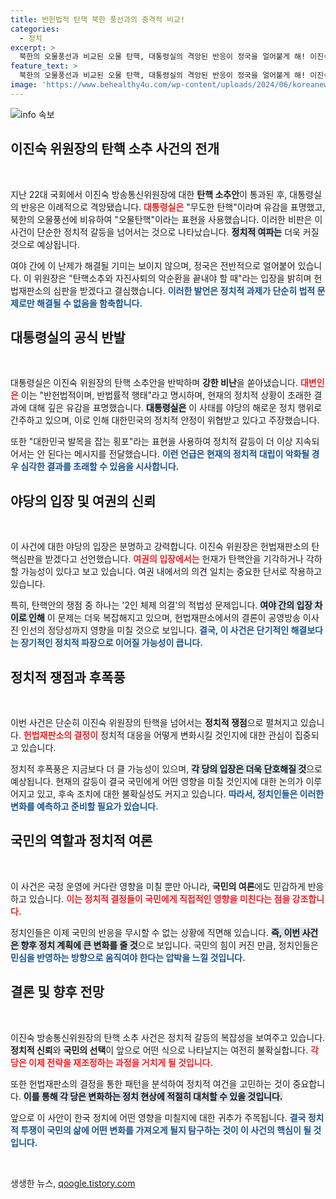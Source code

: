 ```yaml
---
title: 반헌법적 탄핵 북한 풍선과의 충격적 비교!
categories:
  - 정치
excerpt: >
  북한의 오물풍선과 비교된 오물 탄핵, 대통령실의 격앙된 반응이 정국을 얼어붙게 해! 이진숙 위원장과 여야의 치열한 공방 속, 헌법재판소의 운명이 어떻게 흘러갈지 주목된다.
feature_text: >
  북한의 오물풍선과 비교된 오물 탄핵, 대통령실의 격앙된 반응이 정국을 얼어붙게 해! 이진숙 위원장과 여야의 치열한 공방 속, 헌법재판소의 운명이 어떻게 흘러갈지 주목된다.
image: 'https://www.behealthy4u.com/wp-content/uploads/2024/06/koreanews.jpg'
---
```


<p><img src="https://www.behealthy4u.com/wp-content/uploads/2024/06/koreanews.jpg" alt="info 속보" /></p>

<h2 data-ke-size="size26">이진숙 위원장의 탄핵 소추 사건의 전개</h2>

<p data-ke-size="size16">&nbsp;</p>

<p>지난 22대 국회에서 이진숙 방송통신위원장에 대한 <b>탄핵 소추안</b>이 통과된 후, 대통령실의 반응은 이례적으로 격앙됐습니다. <b><span style="color: #ee2323;">대통령실은</span></b> "무도한 탄핵"이라며 유감을 표명했고, 북한의 오물풍선에 비유하여 "오물탄핵"이라는 표현을 사용했습니다. 이러한 비판은 이 사건이 단순한 정치적 갈등을 넘어서는 것으로 나타났습니다. <b><span style="background-color: #21538527;">정치적 여파는</span></b> 더욱 커질 것으로 예상됩니다.</p>

<p>여야 간에 이 난제가 해결될 기미는 보이지 않으며, 정국은 전반적으로 얼어붙어 있습니다. 이 위원장은 "탄핵소추와 자진사퇴의 악순환을 끝내야 할 때"라는 입장을 밝히며 헌법재판소의 심판을 받겠다고 결심했습니다. <b><span style="color: #1a5490;">이러한 발언은 정치적 과제가 단순히 법적 문제로만 해결될 수 없음을 함축합니다.</span></b> </p>

<h2 data-ke-size="size26">대통령실의 공식 반발</h2>

<p data-ke-size="size16">&nbsp;</p>

<p>대통령실은 이진숙 위원장의 탄핵 소추안을 반박하며 <b>강한 비난</b>을 쏟아냈습니다. <b><span style="color: #ee2323;">대변인은</span></b> 이는 "반헌법적이며, 반법률적 행태"라고 명시하며, 현재의 정치적 상황이 초래한 결과에 대해 깊은 유감을 표명했습니다. <b><span style="background-color: #21538527;">대통령실은</span></b> 이 사태를 야당의 해로운 정치 행위로 간주하고 있으며, 이로 인해 대한민국의 정치적 안정이 위협받고 있다고 주장했습니다. </p>

<p>또한 "대한민국 발목을 잡는 횡포"라는 표현을 사용하여 정치적 갈등이 더 이상 지속되어서는 안 된다는 메시지를 전달했습니다. <b><span style="color: #1a5490;">이런 언급은 현재의 정치적 대립이 악화될 경우 심각한 결과를 초래할 수 있음을 시사합니다.</span></b></p>

<h2 data-ke-size="size26">야당의 입장 및 여권의 신뢰</h2>

<p data-ke-size="size16">&nbsp;</p>

<p>이 사건에 대한 야당의 입장은 분명하고 강력합니다. 이진숙 위원장은 헌법재판소의 탄핵심판을 받겠다고 선언했습니다. <b><span style="color: #ee2323;">여권의 입장에서는</span></b> 헌재가 탄핵안을 기각하거나 각하할 가능성이 있다고 보고 있습니다. 여권 내에서의 의견 일치는 중요한 단서로 작용하고 있습니다. </p>

<p>특히, 탄핵안의 쟁점 중 하나는 '2인 체제 의결'의 적법성 문제입니다. <b><span style="background-color: #21538527;">여야 간의 입장 차이로 인해</span></b> 이 문제는 더욱 복잡해지고 있으며, 헌법재판소에서의 결론이 공영방송 이사진 인선의 정당성까지 영향을 미칠 것으로 보입니다. <b><span style="color: #1a5490;">결국, 이 사건은 단기적인 해결보다는 장기적인 정치적 파장으로 이어질 가능성이 큽니다.</span></b></p>

<h2 data-ke-size="size26">정치적 쟁점과 후폭풍</h2>

<p data-ke-size="size16">&nbsp;</p>

<p>이번 사건은 단순히 이진숙 위원장의 탄핵을 넘어서는 <b>정치적 쟁점</b>으로 펼쳐지고 있습니다. <b><span style="color: #ee2323;">헌법재판소의 결정이</span></b> 정치적 대응을 어떻게 변화시킬 것인지에 대한 관심이 집중되고 있습니다. </p>

<p>정치적 후폭풍은 지금보다 더 클 가능성이 있으며, <b><span style="background-color: #21538527;">각 당의 입장은 더욱 단호해질 것</span></b>으로 예상됩니다. 현재의 갈등이 결국 국민에게 어떤 영향을 미칠 것인지에 대한 논의가 이루어지고 있고, 후속 조치에 대한 불확실성도 커지고 있습니다. <b><span style="color: #1a5490;">따라서, 정치인들은 이러한 변화를 예측하고 준비할 필요가 있습니다.</span></b></p>

<h2 data-ke-size="size26">국민의 역할과 정치적 여론</h2>

<p data-ke-size="size16">&nbsp;</p>

<p>이 사건은 국정 운영에 커다란 영향을 미칠 뿐만 아니라, <b>국민의 여론</b>에도 민감하게 반응하고 있습니다. <b><span style="color: #ee2323;">이는 정치적 결정들이 국민에게 직접적인 영향을 미친다는 점을 강조합니다.</span></b> </p>

<p>정치인들은 이제 국민의 반응을 무시할 수 없는 상황에 직면해 있습니다. <b><span style="background-color: #21538527;">즉, 이번 사건은 향후 정치 계획에 큰 변화를 줄 것</span></b>으로 보입니다. 국민의 힘이 커진 만큼, 정치인들은 <b><span style="color: #1a5490;">민심을 반영하는 방향으로 움직여야 한다는 압박을 느낄 것입니다.</span></b></p>

<h2 data-ke-size="size26">결론 및 향후 전망</h2>

<p data-ke-size="size16">&nbsp;</p>

<p>이진숙 방송통신위원장의 탄핵 소추 사건은 정치적 갈등의 복잡성을 보여주고 있습니다. <b>정치적 신뢰</b>와 <b>국민의 선택</b>이 앞으로 어떤 식으로 나타날지는 여전히 불확실합니다. <b><span style="color: #ee2323;">각 당은 이제 전략을 재조정하는 과정을 거치게 될 것입니다.</span></b> </p>

<p>또한 헌법재판소의 결정을 통한 패턴을 분석하여 정치적 여건을 고민하는 것이 중요합니다. <b><span style="background-color: #21538527;">이를 통해 각 당은 변화하는 정치 현상에 적절히 대처할 수 있을 것입니다.</span></b> </p>

<p>앞으로 이 사안이 한국 정치에 어떤 영향을 미칠지에 대한 귀추가 주목됩니다. <b><span style="color: #1a5490;">결국 정치적 투쟁이 국민의 삶에 어떤 변화를 가져오게 될지 탐구하는 것이 이 사건의 핵심이 될 것입니다.</span></b> </p>

<p data-ke-size="size16">&nbsp;</p>
생생한 뉴스, <a href="https://qoogle.tistory.com" rel="dofollow">qoogle.tistory.com</a>


